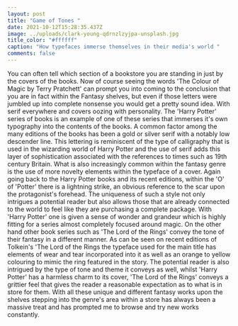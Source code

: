 ```yaml
---
layout: post
title: "Game of Tones "
date: 2021-10-12T15:28:35.437Z
image: ../uploads/clark-young-qdrnzlzyjpa-unsplash.jpg
title_color: "#ffffff"
caption: "How typefaces immerse themselves in their media's world "
comments: false
---
```

You can often tell which section of a bookstore you are standing in just by the covers of the books. Now of course seeing the words 'The Colour of Magic by Terry Pratchett' can prompt you into coming to the conclusion that you are in fact within the Fantasy shelves, but even if those letters were jumbled up into complete nonsense you would get a pretty sound idea. With serif everywhere and covers oozing with personality. The 'Harry Potter' series of books is an example of one of these series that immerses it's own typography into the contents of the books. A common factor among the many editions of the books has been a gold or silver serif with a notably low descender line. This lettering is reminiscent of the type of calligraphy that is used in the wizarding world of Harry Potter and the use of serif adds this layer of sophistication associated with the references to times such as 19th century Britain. What is also increasingly common within the fantasy genre is the use of more novelty elements within the typeface of a cover. Again going back to the Harry Potter books and its recent editions, within the 'O' of 'Potter' there is a lightning strike, an obvious reference to the scar upon the protagonist's forehead. The uniqueness of such a style not only intrigues a potential reader but also allows those that are already connected to the world to feel like they are purchasing a complete package. With 'Harry Potter' one is given a sense of wonder and grandeur which is highly fitting for a series almost completely focused around magic. On the other hand other book series such as 'The Lord of the Rings' convey the tone of their fantasy in a different manner. As can be seen on recent editions of Tolkein's 'The Lord of the Rings the typeface used for the main title has elements of wear and tear incorporated into it as well as an orange to yellow colouring to mimic the ring featured in the story. The potential reader is also intrigued by the type of tone and theme it conveys as well, whilst 'Harry Potter' has a harmless charm to its cover, 'The Lord of the Rings' conveys a grittier feel that gives the reader a reasonable expectation as to what is in store for them. With all these unique and different fantasy works upon the shelves stepping into the genre's area within a store has always been a massive treat and has prompted me to browse and try new works constantly.